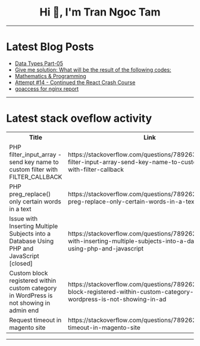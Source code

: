 <h1 align="center">Hi 👋, I'm Tran Ngoc Tam</h1>

---

# Latest Blog Posts 
<!-- BLOG-POST-LIST:START -->
- [Data Types Part-05](https://dev.to/monirulislam027/data-types-part-05-3l13)
- [Give me solution: What will be the result of the following codes:](https://dev.to/khursheddev/give-me-solution-what-will-be-the-result-of-the-following-codes-2fp4)
- [Mathematics &amp; Programming](https://dev.to/danishk7a/mathematics-programming-d65)
- [Attempt #14 - Continued the React Crash Course](https://dev.to/dilsemonk/attempt-14-continued-the-react-crash-course-5gfk)
- [goaccess for nginx report](https://dev.to/ugifractal/goaccess-for-nginx-report-19nc)
<!-- BLOG-POST-LIST:END -->

---

# Latest stack oveflow activity
<table>
  <tr><th>Title</th><th>Link</th></tr>
  <!-- STACKOVERFLOW:START --><tr><td>PHP filter_input_array - send key name to custom filter with FILTER_CALLBACK</td><td>https://stackoverflow.com/questions/78926334/php-filter-input-array-send-key-name-to-custom-filter-with-filter-callback</td></tr><tr><td>PHP preg_replace&lpar;&rpar; only certain words in a text</td><td>https://stackoverflow.com/questions/78926282/php-preg-replace-only-certain-words-in-a-text</td></tr><tr><td>Issue with Inserting Multiple Subjects into a Database Using PHP and JavaScript [closed]</td><td>https://stackoverflow.com/questions/78926280/issue-with-inserting-multiple-subjects-into-a-database-using-php-and-javascript</td></tr><tr><td>Custom block registered within custom category in WordPress is not showing in admin end</td><td>https://stackoverflow.com/questions/78926249/custom-block-registered-within-custom-category-in-wordpress-is-not-showing-in-ad</td></tr><tr><td>Request timeout in magento site</td><td>https://stackoverflow.com/questions/78926213/request-timeout-in-magento-site</td></tr><!-- STACKOVERFLOW:END -->
</table>

---


